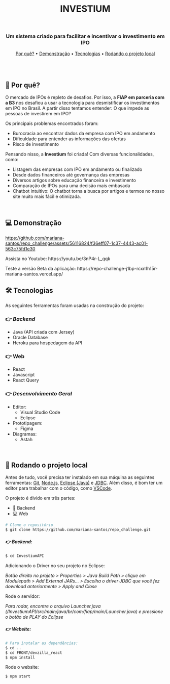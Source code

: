 <div align="center">
  <h1>INVESTIUM</h1>
</div>

<br>

<h3 align="center">Um sistema criado para facilitar e incentivar o investimento em IPO </h3>

<p align="center">
  <a href="#-por-quê">Por quê?</a> •
  <a href="#-demonstração">Demonstração</a> •
  <a href="#-tecnologias">Tecnologias</a> •
  <a href="#-rodando-o-projeto-local">Rodando o projeto local</a>
</p>

<br><br>

<h2>🧐 Por quê?</h2>
<p>O mercado de IPOs é repleto de desafios. Por isso, a <strong>FIAP em parceria com a B3</strong> nos desafiou a usar a tecnologia para desmistificar os investimentos em IPO no Brasil. 
  A partir disso tentamos entender: O que impede as pessoas de investirem em IPO?</p>
<p>Os principais problemas encontrados foram:</p>
<ul>
  <li>Burocracia ao encontrar dados da empresa com IPO em andamento</li>
  <li>Dificuldade para entender as informações das ofertas</li>
  <li>Risco de investimento</li>
</ul>
<p>Pensando nisso, a <strong>Investium</strong> foi criada! Com diversas funcionalidades, como: </p>
<ul>
  <li>Listagem das empresas com IPO em andamento ou finalizado</li>
  <li>Desde dados financeiros até governança das empresas</li>
  <li>Diversos artigos sobre educação financeira e investimento</li>
  <li>Comparação de IPOs para uma decisão mais embasada</li>
  <li>Chatbot intuitivo: O chatbot torna a busca por artigos e termos no nosso site muito mais fácil e otimizada.</li>
</ul>

<br>

<h2>💻 Demonstração</h2>

https://github.com/mariana-santos/repo_challenge/assets/56116824/f36eff07-1c37-4443-ac01-563c75fd1e30
<p>Assista no Youtube: https://youtu.be/3nP4r-L_qqk</p>
<p>Teste a versão Beta da aplicação: https://repo-challenge-j1bp-rcxn1h15r-mariana-santos.vercel.app/</p>

<h2>🛠 Tecnologias</h2>
As seguintes ferramentas foram usadas na construção do projeto:

### 👉 **_Backend_**

- Java (API criada com Jersey)
- Oracle Database
- Heroku para hospedagem da API

### 👉 **Web**

- React
- Javascript
- React Query

### 👉 **_Desenvolvimento Geral_**

- Editor:
  - Visual Studio Code
  - Eclipse
- Prototipagem:
  - Figma
- Diagramas:
  - Astah

<br>

<h2>🚀 Rodando o projeto local</h2>

Antes de tudo, você precisa ter instalado em sua máquina as seguintes ferramentas:
[Git](https://git-scm.com), [Node.js](https://nodejs.org/en/), [Eclipse (Java)](https://www.oracle.com/java/technologies/downloads/) e [JDBC](https://www.oracle.com/database/technologies/appdev/jdbc-downloads.html). 
Além disso, é bom ter um editor para trabalhar com o código, como [VSCode](https://code.visualstudio.com/).

O projeto é divido em três partes:

- 🎲 Backend
- 💻 Web

```bash
# Clone o repositório
$ git clone https://github.com/mariana-santos/repo_challenge.git
```

##### 👉 **_Backend:_**

```bash
$ cd InvestiumAPI
```

Adicionando o Driver no seu projeto no Eclipse:

_Botão direito no projeto > Properties > Java Build Path > clique em Modulepath > Add External JARs… > Escolha o driver JDBC que você fez download anteriormente > Apply and Close_

Rode o servidor:

_Para rodar, encontre o arquivo Launcher.java (/InvestiumAPI/src/main/java/br/com/fiap/main/Launcher.java) e pressione o botão de *PLAY* do Eclipse_


##### 👉 **_Website:_**

```bash
# Para instalar as dependências:
$ cd ..
$ cd FRONT/devzilla_react
$ npm install
```

Rode o website:

```bash
$ npm start
```

<br><br>
